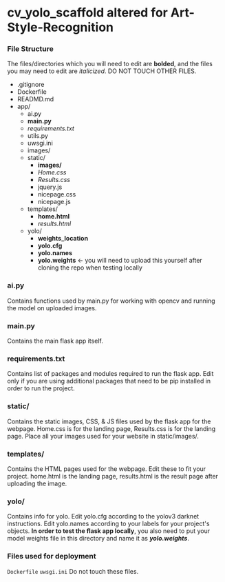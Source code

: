 # cv_yolo_scaffold altered for Art-Style-Recognition

### File Structure
The files/directories which you will need to edit are **bolded**, and the files you may need to edit are *italicized*.
DO NOT TOUCH OTHER FILES.

- .gitignore
- Dockerfile
- READMD.md
- app/
     - ai.py
     - **main.py**
     - *requirements.txt*
     - utils.py
     - uwsgi.ini
     - images/
     - static/
          - **images/**
          - *Home.css*
          - *Results.css*
          - jquery.js
          - nicepage.css
          - nicepage.js
     - templates/
          - **home.html**
          - *results.html*
     - yolo/
          - **weights_location**
          - **yolo.cfg**
          - **yolo.names**
          - **yolo.weights** <- you will need to upload this yourself after cloning the repo when testing locally
### ai.py ###
Contains functions used by main.py for working with opencv and running the model on uploaded images.
### main.py ###
Contains the main flask app itself.
### requirements.txt ###
Contains list of packages and modules required to run the flask app. Edit only if you are using additional packages that need to be pip installed in order to run the project.
### static/ ###
Contains the static images, CSS, & JS files used by the flask app for the webpage. Home.css is for the landing page, Results.css is for the landing page. Place all your images used for your website in static/images/.
### templates/ ###
Contains the HTML pages used for the webpage. Edit these to fit your project. home.html is the landing page, results.html is the result page after uploading the image.
### yolo/ ###
Contains info for yolo. Edit yolo.cfg according to the yolov3 darknet instructions. Edit yolo.names according to your labels for your project's objects. **In order to test the flask app locally**, you also need to put your model weights file in this directory and name it as ***yolo.weights***.
### Files used for deployment ###
`Dockerfile`
`uwsgi.ini`
Do not touch these files.
